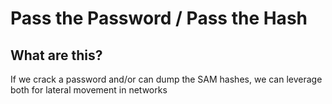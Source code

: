 # **Pass the Password / Pass the Hash**

## **What are this?**

If we crack a password and/or can dump the SAM hashes, we can leverage both for lateral movement in networks

